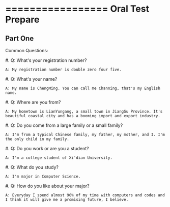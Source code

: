 =================
Oral Test Prepare
=================

Part One
--------

Common Questions:

#. Q: What's your registration number?

	A: My registration number is double zero four five.

#. Q: What's your name?

	A: My name is ChengMing. You can call me Channing, that's my English name.

#. Q: Where are you from?

	A: My hometown is LianYungang, a small town in JiangSu Province. It's beautiful coastal city and has a booming import and export industry.

#. Q: Do you come from a large family or a small family?

	A: I'm from a typical Chinese family, my father, my mother, and I. I'm the only child in my family.

#. Q: Do you work or are you a student?

	A: I'm a college student of Xi'dian University.

#. Q: What do you study?

	A: I'm major in Computer Science.

#. Q: How do you like about your major?

	A: Everyday I spend almost 90% of my time with computers and codes and I think it will give me a promising future, I believe.